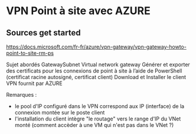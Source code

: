 # VPN Point à site avec AZURE

## Sources get started
https://docs.microsoft.com/fr-fr/azure/vpn-gateway/vpn-gateway-howto-point-to-site-rm-ps

Sujet abordés
	GatewaySubnet
	Virtual network gateway
	Générer et exporter des certificats pour les connexions de point à site à l’aide de PowerShell (certificat racine autosigné, certificat client)
	Download et Installer le client VPN fournit par AZURE

Remarques :
- le pool d'IP configuré dans le VPN correspond aux IP (interface) de la connexion montée sur le poste client
- l'installation du client intègre "le routage" vers le range d'IP du VNet monté (comment accèder à une VM qui n'est pas dans le VNet ?)

## 

```Shell
```
